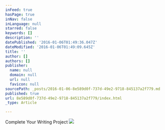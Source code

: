 ```yaml
---
inFeed: true
hasPage: true
inNav: false
inLanguage: null
starred: false
keywords: []
description: ''
datePublished: '2016-01-06T01:49:36.047Z'
dateModified: '2016-01-06T01:49:09.645Z'
title: ''
author: []
authors: []
publisher:
  name: null
  domain: null
  url: null
  favicon: null
sourcePath: _posts/2016-01-06-8e589d0f-737d-49e2-9718-845137a2f779.md
published: true
url: 8e589d0f-737d-49e2-9718-845137a2f779/index.html
_type: Article

---
```

Complete Your Writing Project
![](https://the-grid-user-content.s3-us-west-2.amazonaws.com/8e1cf8e8-022e-4edc-8329-f4601dc0da9f.jpg)